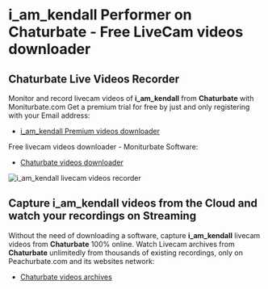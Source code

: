 # i_am_kendall Performer on Chaturbate - Free LiveCam videos downloader

## Chaturbate Live Videos Recorder

Monitor and record livecam videos of **i_am_kendall** from **Chaturbate** with Moniturbate.com
Get a premium trial for free by just and only registering with your Email address:
* [i_am_kendall Premium videos downloader](https://moniturbate.com/request-demo-licence-key.html)

Free livecam videos downloader - Moniturbate Software:
* [Chaturbate videos downloader](https://moniturbate.com/moniturbate-download-software.html)

![i_am_kendall livecam videos recorder](https://peachurnet.com/templates/moniturbate-software.png)


## Capture i_am_kendall videos from the Cloud and watch your recordings on Streaming

Without the need of downloading a software, capture **i_am_kendall** livecam videos from **Chaturbate** 100% online.
Watch Livecam archives from **Chaturbate** unlimitedly from thousands of existing recordings, only on Peachurbate.com and its websites network:
* [Chaturbate videos archives](https://peachurnet.com/)